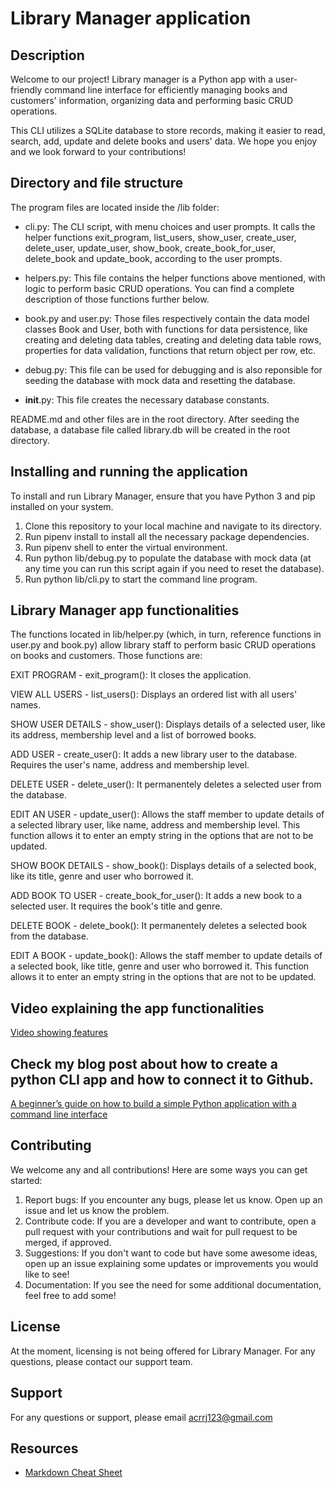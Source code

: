 # Library Manager application

## Description
Welcome to our project! Library manager is a Python app with a user-friendly command line interface for efficiently managing books and customers' information, organizing data and performing basic CRUD operations.

This CLI utilizes a SQLite database to store records, making it easier to read, search, add, update and delete books and users' data. We hope you enjoy and we look forward to your contributions!

## Directory and file structure

The program files are located inside the /lib folder: 
- cli.py: The CLI script, with menu choices and user prompts. It calls the helper functions exit_program, list_users, show_user, create_user, delete_user, update_user, show_book, create_book_for_user, delete_book and update_book, according to the user prompts. 
- helpers.py: This file contains the helper functions above mentioned, with logic to perform basic CRUD operations. You can find a complete description of those functions further below.    
- book.py and user.py: Those files respectively contain the data model classes Book and User, both with functions for data persistence, like creating and deleting data tables, creating and deleting data table rows, properties for data validation, functions that return object per row, etc.
- debug.py: This file can be used for debugging and is also reponsible for seeding the database with mock data and resetting the database.


- __init__.py: This file creates the necessary database constants.
  
README.md and other files are in the root directory. After seeding the database, a database file called library.db will be created in the root directory.

## Installing and running the application

To install and run Library Manager, ensure that you have Python 3 and pip installed on your system.

1. Clone this repository to your local machine and navigate to its directory.
2. Run pipenv install to install all the necessary package dependencies.
3. Run pipenv shell to enter the virtual environment.
4. Run python lib/debug.py to populate the database with mock data (at any time you can run this script again if you need to reset the database).
5. Run python lib/cli.py to start the command line program.

## Library Manager app functionalities

The functions located in lib/helper.py (which, in turn, reference functions in user.py and book.py) allow library staff to perform basic CRUD operations on books and customers. Those functions are: 

EXIT PROGRAM - exit_program(): It closes the application.

VIEW ALL USERS - list_users(): Displays an ordered list with all users' names. 

SHOW USER DETAILS - show_user(): Displays details of a selected user, like its address, membership level and a list of borrowed books.

ADD USER - create_user(): It adds a new library user to the database. Requires the user's name, address and membership level. 

DELETE USER - delete_user(): It permanentely deletes a selected user from the database.

EDIT AN USER - update_user(): Allows the staff member to update details of a selected library user, like name, address and membership level. This function allows it to enter an empty string in the options that are not to be updated.

SHOW BOOK DETAILS - show_book(): Displays details of a selected book, like its title, genre and user who borrowed it. 

ADD BOOK TO USER - create_book_for_user(): It adds a new book to a selected user. It requires the book's title and genre. 

DELETE BOOK - delete_book(): It permanentely deletes a selected book from the database.

EDIT A BOOK - update_book(): Allows the staff member to update details of a selected book, like title, genre and user who borrowed it. This function allows it to enter an empty string in the options that are not to be updated.

## Video explaining the app functionalities

[Video showing features](https://www.youtube.com/watch?v=X-dpHlAhFH8)

## Check my blog post about how to create a python CLI app and how to connect it to Github. 

[A beginner’s guide on how to build a simple Python application with a command line interface](https://medium.com/@anna-cole/a-beginners-guide-on-how-to-build-a-simple-python-application-with-a-command-line-interface-6d7fb187789b)

## Contributing
We welcome any and all contributions! Here are some ways you can get started:
1. Report bugs: If you encounter any bugs, please let us know. Open up an issue and let us know the problem.
2. Contribute code: If you are a developer and want to contribute, open a pull request with your contributions and wait for pull request to be merged, if approved. 
3. Suggestions: If you don't want to code but have some awesome ideas, open up an issue explaining some updates or improvements you would like to see!
4. Documentation: If you see the need for some additional documentation, feel free to add some!

## License

At the moment, licensing is not being offered for Library Manager. For any questions, please contact our support team.

## Support

For any questions or support, please email acrrj123@gmail.com

## Resources

- [Markdown Cheat Sheet](https://www.markdownguide.org/cheat-sheet/)
